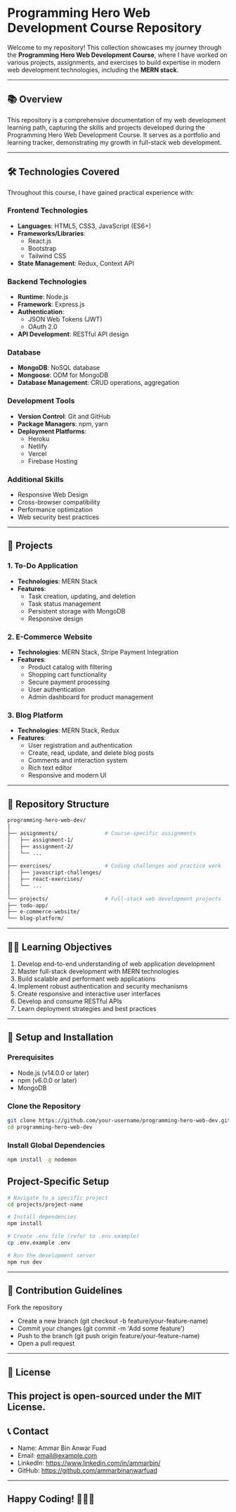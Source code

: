 # Programming Hero Web Development Course Repository

Welcome to my repository! This collection showcases my journey through the **Programming Hero Web Development Course**, where I have worked on various projects, assignments, and exercises to build expertise in modern web development technologies, including the **MERN stack**.

---

## 📚 **Overview**

This repository is a comprehensive documentation of my web development learning path, capturing the skills and projects developed during the Programming Hero Web Development Course. It serves as a portfolio and learning tracker, demonstrating my growth in full-stack web development.

---

## 🛠️ **Technologies Covered**

Throughout this course, I have gained practical experience with:

### Frontend Technologies
- **Languages**: HTML5, CSS3, JavaScript (ES6+)
- **Frameworks/Libraries**: 
  - React.js
  - Bootstrap
  - Tailwind CSS
- **State Management**: Redux, Context API

### Backend Technologies
- **Runtime**: Node.js
- **Framework**: Express.js
- **Authentication**: 
  - JSON Web Tokens (JWT)
  - OAuth 2.0
- **API Development**: RESTful API design

### Database
- **MongoDB**: NoSQL database
- **Mongoose**: ODM for MongoDB
- **Database Management**: CRUD operations, aggregation

### Development Tools
- **Version Control**: Git and GitHub
- **Package Managers**: npm, yarn
- **Deployment Platforms**: 
  - Heroku
  - Netlify
  - Vercel
  - Firebase Hosting

### Additional Skills
- Responsive Web Design
- Cross-browser compatibility
- Performance optimization
- Web security best practices

---

## 🚀 **Projects**

### 1. To-Do Application
- **Technologies**: MERN Stack
- **Features**:
  - Task creation, updating, and deletion
  - Task status management
  - Persistent storage with MongoDB
  - Responsive design

### 2. E-Commerce Website
- **Technologies**: MERN Stack, Stripe Payment Integration
- **Features**:
  - Product catalog with filtering
  - Shopping cart functionality
  - Secure payment processing
  - User authentication
  - Admin dashboard for product management

### 3. Blog Platform
- **Technologies**: MERN Stack, Redux
- **Features**:
  - User registration and authentication
  - Create, read, update, and delete blog posts
  - Comments and interaction system
  - Rich text editor
  - Responsive and modern UI

---

## 📁 **Repository Structure**
```bash
programming-hero-web-dev/
│
├── assignments/               # Course-specific assignments
│   ├── assignment-1/
│   ├── assignment-2/
│   └── ...
│
├── exercises/                 # Coding challenges and practice work
│   ├── javascript-challenges/
│   ├── react-exercises/
│   └── ...
│
└── projects/                  # Full-stack web development projects
├── todo-app/
├── e-commerce-website/
└── blog-platform/
```
---

## 🧑‍💻 **Learning Objectives**

1. Develop end-to-end understanding of web application development
2. Master full-stack development with MERN technologies
3. Build scalable and performant web applications
4. Implement robust authentication and security mechanisms
5. Create responsive and interactive user interfaces
6. Develop and consume RESTful APIs
7. Learn deployment strategies and best practices

---

## 🔧 **Setup and Installation**

### Prerequisites
- Node.js (v14.0.0 or later)
- npm (v6.0.0 or later)
- MongoDB

### Clone the Repository
```bash
git clone https://github.com/your-username/programming-hero-web-dev.git
cd programming-hero-web-dev
```

### Install Global Dependencies
```bash
npm install -g nodemon
```
## Project-Specific Setup
```bash
# Navigate to a specific project
cd projects/project-name

# Install dependencies
npm install

# Create .env file (refer to .env.example)
cp .env.example .env

# Run the development server
npm run dev
```

---
## 🤝 Contribution Guidelines

Fork the repository
- Create a new branch (git checkout -b feature/your-feature-name)
- Commit your changes (git commit -m 'Add some feature')
- Push to the branch (git push origin feature/your-feature-name)
- Open a pull request
---

## 📜 License
This project is open-sourced under the MIT License.
---
## 📞 Contact

- Name: Ammar Bin Anwar Fuad
- Email: email@example.com
- LinkedIn: https://www.linkedin.com/in/ammarbin/
- GitHub: https://github.com/ammarbinanwarfuad

---
Happy Coding! 🚀👨‍💻
---